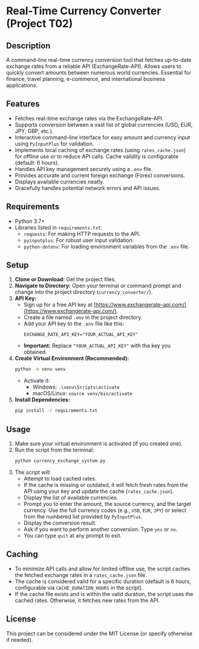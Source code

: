 # Real-Time Currency Converter (Project T02)

## Description

A command-line real-time currency conversion tool that fetches up-to-date exchange rates from a reliable API (ExchangeRate-API). Allows users to quickly convert amounts between numerous world currencies. Essential for finance, travel planning, e-commerce, and international business applications.

## Features

*   Fetches real-time exchange rates via the ExchangeRate-API.
*   Supports conversion between a vast list of global currencies (USD, EUR, JPY, GBP, etc.).
*   Interactive command-line interface for easy amount and currency input using `PyInputPlus` for validation.
*   Implements local caching of exchange rates (using `rates_cache.json`) for offline use or to reduce API calls. Cache validity is configurable (default: 6 hours).
*   Handles API key management securely using a `.env` file.
*   Provides accurate and current foreign exchange (Forex) conversions.
*   Displays available currencies neatly.
*   Gracefully handles potential network errors and API issues.

## Requirements

*   Python 3.7+
*   Libraries listed in `requirements.txt`:
    *   `requests`: For making HTTP requests to the API.
    *   `pyinputplus`: For robust user input validation.
    *   `python-dotenv`: For loading environment variables from the `.env` file.

## Setup

1.  **Clone or Download:** Get the project files.
2.  **Navigate to Directory:** Open your terminal or command prompt and change into the project directory (`currency_converter/`).
3.  **API Key:**
    *   Sign up for a free API key at [https://www.exchangerate-api.com/](https://www.exchangerate-api.com/).
    *   Create a file named `.env` in the project directory.
    *   Add your API key to the `.env` file like this:
        ```dotenv
        EXCHANGE_RATE_API_KEY="YOUR_ACTUAL_API_KEY"
        ```
    *   **Important:** Replace `"YOUR_ACTUAL_API_KEY"` with the key you obtained.
4.  **Create Virtual Environment (Recommended):**
    ```bash
    python -m venv venv
    ```
    *   Activate it:
        *   Windows: `.\venv\Scripts\activate`
        *   macOS/Linux: `source venv/bin/activate`
5.  **Install Dependencies:**
    ```bash
    pip install -r requirements.txt
    ```

## Usage

1.  Make sure your virtual environment is activated (if you created one).
2.  Run the script from the terminal:
    ```bash
    python currency_exchange_system.py
    ```
3.  The script will:
    *   Attempt to load cached rates.
    *   If the cache is missing or outdated, it will fetch fresh rates from the API using your key and update the cache (`rates_cache.json`).
    *   Display the list of available currencies.
    *   Prompt you to enter the amount, the source currency, and the target currency. Use the full currency codes (e.g., `USD`, `EUR`, `JPY`) or select from the numbered list provided by `PyInputPlus`.
    *   Display the conversion result.
    *   Ask if you want to perform another conversion. Type `yes` or `no`.
    *   You can type `quit` at any prompt to exit.

## Caching

*   To minimize API calls and allow for limited offline use, the script caches the fetched exchange rates in a `rates_cache.json` file.
*   The cache is considered valid for a specific duration (default is 6 hours, configurable via `CACHE_DURATION_HOURS` in the script).
*   If the cache file exists and is within the valid duration, the script uses the cached rates. Otherwise, it fetches new rates from the API.

## License

This project can be considered under the MIT License (or specify otherwise if needed).